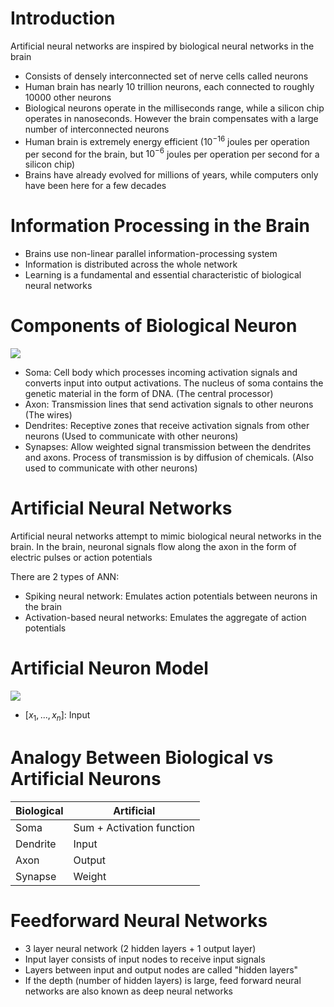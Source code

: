 # Introduction

Artificial neural networks are inspired by biological neural networks in the brain

-   Consists of densely interconnected set of nerve cells called neurons
-   Human brain has nearly 10 trillion neurons, each connected to roughly 10000 other neurons
-   Biological neurons operate in the milliseconds range, while a silicon chip operates in nanoseconds. However the brain compensates with a large number of interconnected neurons
-   Human brain is extremely energy efficient ($10^{-16}$ joules per operation per second for the brain, but $10^{-6}$ joules per operation per second for a silicon chip)
-   Brains have already evolved for millions of years, while computers only have been here for a few decades

# Information Processing in the Brain

-   Brains use non-linear parallel information-processing system
-   Information is distributed across the whole network
-   Learning is a fundamental and essential characteristic of biological neural networks

# Components of Biological Neuron

![](https://www.researchgate.net/publication/30480277/figure/fig1/AS:669468632023042@1536625168122/Structure-of-a-biological-neuron-Functionally-there-are-four-main-elements-1-a-soma.png)

-   Soma: Cell body which processes incoming activation signals and converts input
    into output activations. The nucleus of soma contains the genetic material in the
    form of DNA. (The central processor)
-   Axon: Transmission lines that send activation signals to other neurons (The wires)
-   Dendrites: Receptive zones that receive activation signals from other neurons (Used to communicate with other neurons)
-   Synapses: Allow weighted signal transmission between the dendrites and axons. Process of transmission is by diffusion of chemicals. (Also used to communicate with other neurons)

# Artificial Neural Networks

Artificial neural networks attempt to mimic biological neural networks in the brain. In the brain, neuronal signals flow along the axon in the form of electric pulses or action potentials

There are 2 types of ANN:

-   Spiking neural network: Emulates action potentials between neurons in the brain
-   Activation-based neural networks: Emulates the aggregate of action potentials

# Artificial Neuron Model

![](https://upload.wikimedia.org/wikipedia/commons/6/60/ArtificialNeuronModel_english.png)

-   $[x_1, ..., x_n]$: Input

# Analogy Between Biological vs Artificial Neurons

| Biological | Artificial                |
| ---------- | ------------------------- |
| Soma       | Sum + Activation function |
| Dendrite   | Input                     |
| Axon       | Output                    |
| Synapse    | Weight                    |

# Feedforward Neural Networks

-   3 layer neural network (2 hidden layers + 1 output layer)
-   Input layer consists of input nodes to receive input signals
-   Layers between input and output nodes are called "hidden layers"
-   If the depth (number of hidden layers) is large, feed forward neural networks are also known as deep neural networks
